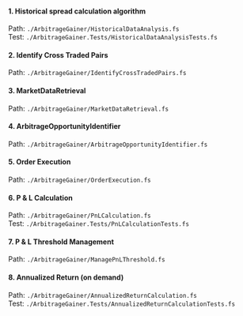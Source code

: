 #### 1. Historical spread calculation algorithm

Path: `./ArbitrageGainer/HistoricalDataAnalysis.fs` \
Test: `./ArbitrageGainer.Tests/HistoricalDataAnalysisTests.fs`

#### 2. Identify Cross Traded Pairs

Path: `./ArbitrageGainer/IdentifyCrossTradedPairs.fs`

#### 3. MarketDataRetrieval

Path: `./ArbitrageGainer/MarketDataRetrieval.fs` 

#### 4. ArbitrageOpportunityIdentifier

Path: `./ArbitrageGainer/ArbitrageOpportunityIdentifier.fs` 

#### 5. Order Execution

Path: `./ArbitrageGainer/OrderExecution.fs` 

#### 6. P & L Calculation

Path: `./ArbitrageGainer/PnLCalculation.fs` \
Test: `./ArbitrageGainer.Tests/PnLCalculationTests.fs`

#### 7. P & L Threshold Management

Path: `./ArbitrageGainer/ManagePnLThreshold.fs`

#### 8. Annualized Return (on demand)

Path: `./ArbitrageGainer/AnnualizedReturnCalculation.fs` \
Test: `./ArbitrageGainer.Tests/AnnualizedReturnCalculationTests.fs`
